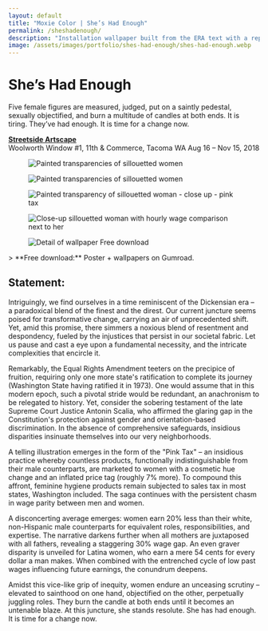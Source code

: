 ```yaml
---
layout: default
title: "Moxie Color | She’s Had Enough"
permalink: /sheshadenough/
description: "Installation wallpaper built from the ERA text with a repeating 'mudflap girl' silhouette."
image: /assets/images/portfolio/shes-had-enough/shes-had-enough.webp
---
```


# She’s Had Enough
Five female figures are measured, judged, put on a saintly pedestal, sexually objectified, and burn a multitude of candles at both ends. It is tiring. They’ve had enough. It is time for a change now.

**[Streetside Artscape](https://www.spaceworkstacoma.com/projects/jennifer-chin-shes-had-enough/)**  
Woolworth Window #1, 11th & Commerce, Tacoma WA
Aug 16 – Nov 15, 2018

<style>
  .anti-card .shop-card{
    padding:0; border:0; background:transparent; box-shadow:none;
  }
  .anti-card .shop-card img{ border-radius:12px; }
  .anti-card .featured, .anti-card .btn { display:none; } /* hides product-y bits */
</style>

<div class="shop-grid anti-card">
  <div class="issues-grid">
    <figure class="about-photo">
      <img src="{{ '/assets/images/portfolio/shes-had-enough/detail-1.webp' | relative_url }}"
           alt="Painted transparencies of sillouetted women" loading="lazy" decoding="async">
    </figure>
    <figure class="about-photo">
      <img src="{{ '/assets/images/portfolio/shes-had-enough/detail-2.webp' | relative_url }}"
           alt="Painted transparencies of sillouetted women" loading="lazy" decoding="async">
    </figure>
    <figure class="about-photo">
      <img src="{{ '/assets/images/portfolio/shes-had-enough/detail-3.webp' | relative_url }}"
           alt="Painted transparency of sillouetted woman - close up - pink tax" loading="lazy" decoding="async">
    </figure>
    <figure class="about-photo">
      <img src="{{ '/assets/images/portfolio/shes-had-enough/detail-0.png' | relative_url }}"
           alt="Close-up sillouetted woman with hourly wage comparison next to her" loading="lazy" decoding="async">
    </figure>
    <figure class="about-photo">
      <div class="img-wrap about-photo">
        <img src="{{ '/assets/images/portfolio/shes-had-enough/shes-had-enough-wallpaper.svg' | relative_url }}"
             alt="Detail of wallpaper" loading="lazy" decoding="async">
        <span class="badge--overlay">Free download</span>
        <p><a class="btn" href="https://moxiecolor.gumroad.com/l/musqi" target="_blank" rel="noopener">Get the free poster</a></p>
      </div>
    </figure>
  </div>
</div>
> **Free download:** Poster + wallpapers on Gumroad.  

## Statement:  
Intriguingly, we find ourselves in a time reminiscent of the Dickensian era – a paradoxical blend of the finest and the direst. Our current juncture seems poised for transformative change, carrying an air of unprecedented shift. Yet, amid this promise, there simmers a noxious blend of resentment and despondency, fueled by the injustices that persist in our societal fabric. Let us pause and cast a eye upon a fundamental necessity, and the intricate complexities that encircle it.

Remarkably, the Equal Rights Amendment teeters on the precipice of fruition, requiring only one more state's ratification to complete its journey (Washington State having ratified it in 1973). One would assume that in this modern epoch, such a pivotal stride would be redundant, an anachronism to be relegated to history. Yet, consider the sobering testament of the late Supreme Court Justice Antonin Scalia, who affirmed the glaring gap in the Constitution's protection against gender and orientation-based discrimination. In the absence of comprehensive safeguards, insidious disparities insinuate themselves into our very neighborhoods.

A telling illustration emerges in the form of the "Pink Tax" – an insidious practice whereby countless products, functionally indistinguishable from their male counterparts, are marketed to women with a cosmetic hue change and an inflated price tag (roughly 7% more). To compound this affront, feminine hygiene products remain subjected to sales tax in most states, Washington included. The saga continues with the persistent chasm in wage parity between men and women.

A disconcerting average emerges: women earn 20% less than their white, non-Hispanic male counterparts for equivalent roles, responsibilities, and expertise. The narrative darkens further when all mothers are juxtaposed with all fathers, revealing a staggering 30% wage gap. An even graver disparity is unveiled for Latina women, who earn a mere 54 cents for every dollar a man makes. When combined with the entrenched cycle of low past wages influencing future earnings, the conundrum deepens.

Amidst this vice-like grip of inequity, women endure an unceasing scrutiny – elevated to sainthood on one hand, objectified on the other, perpetually juggling roles. They burn the candle at both ends until it becomes an untenable blaze. At this juncture, she stands resolute. She has had enough. It is time for a change now.
